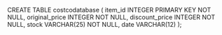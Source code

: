 
CREATE TABLE costcodatabase (
    item_id INTEGER PRIMARY KEY NOT NULL,
    original_price INTEGER NOT NULL,
    discount_price INTEGER NOT NULL,
    stock VARCHAR(25) NOT NULL,
    date VARCHAR(12)
);